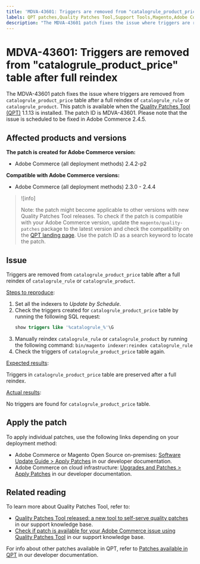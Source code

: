 ```yaml
---
title: 'MDVA-43601: Triggers are removed from "catalogrule_product_price" table after full reindex'
labels: QPT patches,Quality Patches Tool,Support Tools,Magento,Adobe Commerce,cloud infrastructure,on-premises,QPT 1.1.13,triggers,table,reindex,2.3.0,2.3.1,2.3.2,2.3.3,2.3.2-p2,2.3.4,2.3.3-p1,2.3.5,2.3.4-p2,2.3.5-p1,2.3.5-p2,2.3.6,2.3.6-p1,2.3.7,2.3.7-p1,2.3.7-p2,2.3.7-p3,2.4.0,2.4.0-p1,2.4.1,2.4.1-p1,2.4.2,2.4.2-p1,2.4.2-p2,2.4.3,2.4.3-p1,2.4.4
description: "The MDVA-43601 patch fixes the issue where triggers are removed from `catalogrule_product_price` table after a full reindex of `catalogrule_rule` or `catalogrule_product`. This patch is available when the [Quality Patches Tool (QPT)](https://support.magento.com/hc/en-us/articles/360047139492) 1.1.13 is installed. The patch ID is MDVA-43601. Please note that the issue is scheduled to be fixed in Adobe Commerce 2.4.5."
---
```


# MDVA-43601: Triggers are removed from "catalogrule_product_price" table after full reindex

The MDVA-43601 patch fixes the issue where triggers are removed from `catalogrule_product_price` table after a full reindex of `catalogrule_rule` or `catalogrule_product`. This patch is available when the [Quality Patches Tool (QPT)](https://support.magento.com/hc/en-us/articles/360047139492) 1.1.13 is installed. The patch ID is MDVA-43601. Please note that the issue is scheduled to be fixed in Adobe Commerce 2.4.5.

## Affected products and versions

**The patch is created for Adobe Commerce version:**

* Adobe Commerce (all deployment methods) 2.4.2-p2

**Compatible with Adobe Commerce versions:**

* Adobe Commerce (all deployment methods) 2.3.0 - 2.4.4

>![info]
>
>Note: the patch might become applicable to other versions with new Quality Patches Tool releases. To check if the patch is compatible with your Adobe Commerce version, update the `magento/quality-patches` package to the latest version and check the compatibility on the [QPT landing page](https://devdocs.magento.com/quality-patches/tool.html#patch-grid). Use the patch ID as a search keyword to locate the patch.

## Issue

Triggers are removed from `catalogrule_product_price` table after a full reindex of `catalogrule_rule` or `catalogrule_product`.

<ins>Steps to reproduce</ins>:

1. Set all the indexers to *Update by Schedule*.
1. Check the triggers created for `catalogrule_product_price` table by running the following SQL request:
    ```sql
    show triggers like '%catalogrule_%'\G
    ```
1. Manually reindex `catalogrule_rule` or `catalogrule_product` by running the following command: `bin/magento indexer:reindex catalogrule_rule`
1. Check the triggers of `catalogrule_product_price` table again.

<ins>Expected results</ins>:

Triggers in `catalogrule_product_price` table are preserved after a full reindex.

<ins>Actual results</ins>:

No triggers are found for `catalogrule_product_price` table.

## Apply the patch

To apply individual patches, use the following links depending on your deployment method:

* Adobe Commerce or Magento Open Source on-premises: [Software Update Guide > Apply Patches](https://devdocs.magento.com/guides/v2.4/comp-mgr/patching/mqp.html) in our developer documentation.
* Adobe Commerce on cloud infrastructure: [Upgrades and Patches > Apply Patches](https://devdocs.magento.com/cloud/project/project-patch.html) in our developer documentation.

## Related reading

To learn more about Quality Patches Tool, refer to:

* [Quality Patches Tool released: a new tool to self-serve quality patches](https://support.magento.com/hc/en-us/articles/360047139492) in our support knowledge base.
* [Check if patch is available for your Adobe Commerce issue using Quality Patches Tool](https://support.magento.com/hc/en-us/articles/360047125252) in our support knowledge base.

For info about other patches available in QPT, refer to [Patches available in QPT](https://devdocs.magento.com/quality-patches/tool.html#patch-grid) in our developer documentation.